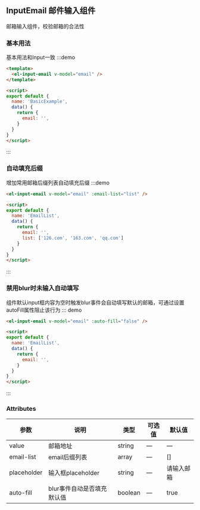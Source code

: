 ## InputEmail 邮件输入组件

邮箱输入组件，校验邮箱的合法性

### 基本用法

基本用法和Input一致
:::demo

```html
<template>
  <el-input-email v-model="email" />
</template>

<script>
export default {
  name: 'BasicExample',
  data() {
    return {
      email: '',
    }
  }
}
</script>
```

:::

### 自动填充后缀

增加常用邮箱后缀列表自动填充后缀
:::demo

```html
<el-input-email v-model="email" :email-list="list" />

<script>
export default {
  name: 'EmailList',
  data() {
    return {
      email: '',
      list: ['126.com', '163.com', 'qq.com']
    }
  }
}
</script>
```

:::

### 禁用blur时未输入自动填写

组件默认input框内容为空时触发blur事件会自动填写默认的邮箱，可通过设置autoFill属性阻止该行为
::: demo

```html
<el-input-email v-model="email" :auto-fill="false" />

<script>
export default {
  name: 'EmailList',
  data() {
    return {
      email: '',
    }
  }
}
</script>
```

:::

### Attributes

| 参数      |   说明    |  类型     | 可选值       | 默认值   |
|---------- | -------- |---------- |-------------  |-------- |
| value | 邮箱地址 | string   |  —  |  —  |
| email-list | email后缀列表 | array   |  —  |  []  |
| placeholder | 输入框placeholder | string   |  —  |  请输入邮箱  |
| auto-fill | blur事件自动是否填充默认值 | boolean   |  —  |  true  |
